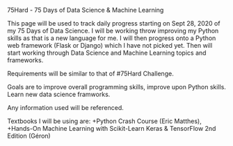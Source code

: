 75Hard - 75 Days of Data Science & Machine Learning

This page will be used to track daily progress starting on Sept 28, 2020 of my 75 Days of Data Science.
I will be working throw improving my Python skills as that is a new language for me. I will then progress onto a Python web framework (Flask or Django) which I have not picked yet. Then will start working through Data Science and Machine Learning topics and frameworks. 

Requirements will be similar to that of #75Hard Challenge.

Goals are to improve overall programming skills, improve upon Python skills. Learn new data science framworks.

Any information used will be referenced. 

Textbooks I will be using are:
+Python Crash Course (Eric Matthes), 
+Hands-On Machine Learning with Scikit-Learn Keras & TensorFlow 2nd Edition (Géron)
